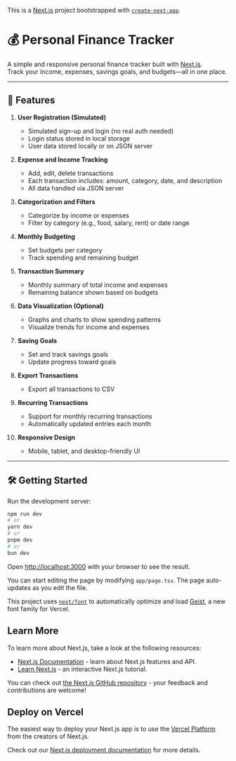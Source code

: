 This is a [Next.js](https://nextjs.org) project bootstrapped with [`create-next-app`](https://nextjs.org/docs/app/api-reference/cli/create-next-app).

# 💰 Personal Finance Tracker

A simple and responsive personal finance tracker built with [Next.js](https://nextjs.org).  
Track your income, expenses, savings goals, and budgets—all in one place.

---

## 🚀 Features

1. **User Registration (Simulated)**
   - Simulated sign-up and login (no real auth needed)
   - Login status stored in local storage
   - User data stored locally or on JSON server

2. **Expense and Income Tracking**
   - Add, edit, delete transactions
   - Each transaction includes: amount, category, date, and description
   - All data handled via JSON server

3. **Categorization and Filters**
   - Categorize by income or expenses
   - Filter by category (e.g., food, salary, rent) or date range

4. **Monthly Budgeting**
   - Set budgets per category
   - Track spending and remaining budget

5. **Transaction Summary**
   - Monthly summary of total income and expenses
   - Remaining balance shown based on budgets

6. **Data Visualization (Optional)**
   - Graphs and charts to show spending patterns
   - Visualize trends for income and expenses

7. **Saving Goals**
   - Set and track savings goals
   - Update progress toward goals

8. **Export Transactions**
   - Export all transactions to CSV

9. **Recurring Transactions**
   - Support for monthly recurring transactions
   - Automatically updated entries each month

10. **Responsive Design**
    - Mobile, tablet, and desktop-friendly UI

---

## 🛠 Getting Started

Run the development server:

```bash
npm run dev
# or
yarn dev
# or
pnpm dev
# or
bun dev
```

Open [http://localhost:3000](http://localhost:3000) with your browser to see the result.

You can start editing the page by modifying `app/page.tsx`. The page auto-updates as you edit the file.

This project uses [`next/font`](https://nextjs.org/docs/app/building-your-application/optimizing/fonts) to automatically optimize and load [Geist](https://vercel.com/font), a new font family for Vercel.

## Learn More

To learn more about Next.js, take a look at the following resources:

- [Next.js Documentation](https://nextjs.org/docs) - learn about Next.js features and API.
- [Learn Next.js](https://nextjs.org/learn) - an interactive Next.js tutorial.

You can check out [the Next.js GitHub repository](https://github.com/vercel/next.js) - your feedback and contributions are welcome!

## Deploy on Vercel

The easiest way to deploy your Next.js app is to use the [Vercel Platform](https://vercel.com/new?utm_medium=default-template&filter=next.js&utm_source=create-next-app&utm_campaign=create-next-app-readme) from the creators of Next.js.

Check out our [Next.js deployment documentation](https://nextjs.org/docs/app/building-your-application/deploying) for more details.
